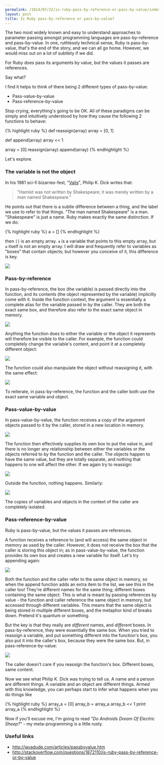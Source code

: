 ```yaml
---
permalink: /2014/07/22/is-ruby-pass-by-reference-or-pass-by-value/index.html
layout: post
title: Is Ruby pass-by-reference or pass-by-value?
---
```

The two most widely known and easy to understand approaches to parameter passing amongst programming languages are pass-by-reference and pass-by-value. In one, ruthlessly technical sense, Ruby is pass-by-value, that's the end of the story, and we can all go home. However, we would miss out on a lot of subtlety if we did.

For Ruby does pass its arguments by value, but the values it passes are references.

Say what?

I find it helps to think of there being 2 different types of pass-by-value:

* Pass-value-by-value
* Pass-reference-by-value

Stop crying, everything's going to be OK. All of these paradigms can be simply and intuitively understood by how they cause the following 2 functions to behave:

{% highlight ruby %}
def reassign(array)
  array = [0, 1]

def append(array)
  array << 1

array = [0]
reassign(array)
append(array)
{% endhighlight %}

Let's explore.

<h3 style="font-weight: bolder">The variable is not the object</h3>

In his 1981 sci-fi bizarreo-fest, "<a href="http://en.wikipedia.org/wiki/VALIS" target="_blank">Valis</a>", Philip K. Dick writes that:

> "Hamlet was not written by Shakespeare; it was merely written by a man named Shakespeare."

He points out that there is a subtle difference between a thing, and the label we use to refer to that things. "The man named Shakespeare" is a man. "Shakespeare" is just a name. Ruby makes exactly the same distinction. If we do:

{% highlight ruby %}
a = []
{% endhighlight %}

then `[]` is an empty array. `a` is a variable that points to this empty array, but `a` itself is not an empty array. I will draw and frequently refer to variables as "boxes" that contain objects; but however you conceive of it, this difference is key.

<img src="/images/Intro.jpg">

<h3 style="font-weight: bolder">Pass-by-reference</h3>

In pass-by-reference, the box (the variable) is passed directly into the function, and its contents (the object represented by the variable) implicitly come with it. Inside the function context, the argument is essentially a complete alias for the variable passed in by the caller. They are both the exact same box, and therefore also refer to the exact same object in memory.

<img src="/images/RubyPBRIntro.jpg">

Anything the function does to either the variable or the object it represents will therefore be visible to the caller. For example, the function could completely change the variable's content, and point it at a completely different object:

<img src="/images/RubyPBRReassign.jpg">

The function could also manipulate the object without reassigning it, with the same effect:

<img src="/images/RubyPBRAppend.jpg">

To reiterate, in pass-by-reference, the function and the caller both use the exact same variable and object.

<h3 style="font-weight: bolder">Pass-value-by-value</h3>

In pass-value-by-value, the function receives a copy of the argument objects passed to it by the caller, stored in a new location in memory.

<img src="/images/RubyPBVIntro.jpg">

The function then effectively supplies its own box to put the value in, and there is no longer any relationship between either the variables or the objects referred to by the function and the caller. The objects happen to have the same value, but they are totally separate, and nothing that happens to one will affect the other. If we again try to reassign:

<img src="/images/RubyPBVReassign.jpg">

Outside the function, nothing happens. Similarly:

<img src="/images/RubyPBVAppend.jpg">

The copies of variables and objects in the context of the caller are completely isolated.

<h3 style="font-weight: bolder">Pass-reference-by-value</h3>

Ruby is pass-by-value, but the values it passes are references.

A function receives a reference to (and will access) the same object in memory as used by the caller. However, it does not receive the box that the caller is storing this object in; as in pass-value-by-value, the function provides its own box and creates a new variable for itself. Let's try appending again:

<img src="/images/RubyPBORAppend.jpg">

Both the function and the caller refer to the same object in memory, so when the append function adds an extra item to the list, we see this in the caller too! They're different names for the same thing; different boxes containing the same object. This is what is meant by passing references by value - the function and caller reference the same object in memory, but accessed through different variables. This means that the same object is being stored in multiple different boxes, and the metaphor kind of breaks down. Pretend it's quantum or something.

But the key is that they really are <i>different</i> names, and <i>different</i> boxes. In pass-by-reference, they were essentially the same box. When you tried to reassign a variable, and put something different into the function's box, you also put it into the caller's box, because they were the same box. But, in pass-reference-by-value:

<img src="/images/RubyPBORReassign.jpg">

The caller doesn't care if you reassign the function's box. Different boxes, same content.

Now we see what Philip K. Dick was trying to tell us. A name and a person are different things. A variable and an object are different things. Armed with this knowledge, you can perhaps start to infer what happens when you do things like

{% highlight ruby %}
array_a = [0]
array_b = array_a
array_b << 1
print array_a
{% endhighlight %}

Now if you'll excuse me, I'm going to read <i>"Do Androids Dream Of Electric Sheep?"</i> - my meta-programming is a little rusty.

<h3 style="font-weight: bolder">Useful links</h3>

<ul>
<li><a target="_blank" href="http://javadude.com/articles/passbyvalue.htm">http://javadude.com/articles/passbyvalue.htm</a></li>
<li><a target="_blank" href="http://stackoverflow.com/questions/1872110/is-ruby-pass-by-reference-or-by-value">http://stackoverflow.com/questions/1872110/is-ruby-pass-by-reference-or-by-value</a></li>
</ul>
